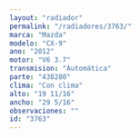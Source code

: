```yaml
---
layout: "radiador"
permalink: "/radiadores/3763/"
marca: "Mazda"
modelo: "CX-9"
ano: "2012"
motor: "V6 3.7"
transmision: "Automática"
parte: "438280"
clima: "Con clima"
alto: "19 11/16"
ancho: "29 5/16"
observaciones: ""
id: "3763"
---
```


